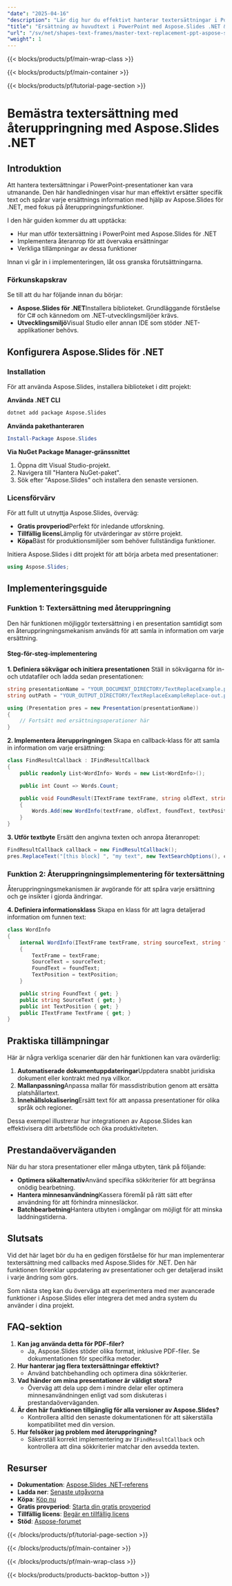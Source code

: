 ```yaml
---
"date": "2025-04-16"
"description": "Lär dig hur du effektivt hanterar textersättningar i PowerPoint-presentationer med Aspose.Slides för .NET, med fokus på callback-implementering för att spåra ändringar."
"title": "Ersättning av huvudtext i PowerPoint med Aspose.Slides .NET &#5; En komplett guide till att använda återanrop för spårning"
"url": "/sv/net/shapes-text-frames/master-text-replacement-ppt-aspose-slides-net/"
"weight": 1
---
```


{{< blocks/products/pf/main-wrap-class >}}

{{< blocks/products/pf/main-container >}}

{{< blocks/products/pf/tutorial-page-section >}}
# Bemästra textersättning med återuppringning med Aspose.Slides .NET

## Introduktion

Att hantera textersättningar i PowerPoint-presentationer kan vara utmanande. Den här handledningen visar hur man effektivt ersätter specifik text och spårar varje ersättnings information med hjälp av Aspose.Slides för .NET, med fokus på återuppringningsfunktioner.

I den här guiden kommer du att upptäcka:
- Hur man utför textersättning i PowerPoint med Aspose.Slides för .NET
- Implementera återanrop för att övervaka ersättningar
- Verkliga tillämpningar av dessa funktioner

Innan vi går in i implementeringen, låt oss granska förutsättningarna.

### Förkunskapskrav

Se till att du har följande innan du börjar:
- **Aspose.Slides för .NET**Installera biblioteket. Grundläggande förståelse för C# och kännedom om .NET-utvecklingsmiljöer krävs.
- **Utvecklingsmiljö**Visual Studio eller annan IDE som stöder .NET-applikationer behövs.

## Konfigurera Aspose.Slides för .NET

### Installation

För att använda Aspose.Slides, installera biblioteket i ditt projekt:

**Använda .NET CLI**
```bash
dotnet add package Aspose.Slides
```

**Använda pakethanteraren**
```powershell
Install-Package Aspose.Slides
```

**Via NuGet Package Manager-gränssnittet**
1. Öppna ditt Visual Studio-projekt.
2. Navigera till "Hantera NuGet-paket".
3. Sök efter "Aspose.Slides" och installera den senaste versionen.

### Licensförvärv

För att fullt ut utnyttja Aspose.Slides, överväg:
- **Gratis provperiod**Perfekt för inledande utforskning.
- **Tillfällig licens**Lämplig för utvärderingar av större projekt.
- **Köpa**Bäst för produktionsmiljöer som behöver fullständiga funktioner.

Initiera Aspose.Slides i ditt projekt för att börja arbeta med presentationer:
```csharp
using Aspose.Slides;
```

## Implementeringsguide

### Funktion 1: Textersättning med återuppringning

Den här funktionen möjliggör textersättning i en presentation samtidigt som en återuppringningsmekanism används för att samla in information om varje ersättning.

#### Steg-för-steg-implementering

**1. Definiera sökvägar och initiera presentationen**
Ställ in sökvägarna för in- och utdatafiler och ladda sedan presentationen:
```csharp
string presentationName = "YOUR_DOCUMENT_DIRECTORY/TextReplaceExample.pptx";
string outPath = "YOUR_OUTPUT_DIRECTORY/TextReplaceExampleReplace-out.pptx";

using (Presentation pres = new Presentation(presentationName))
{
    // Fortsätt med ersättningsoperationer här
}
```

**2. Implementera återuppringningen**
Skapa en callback-klass för att samla in information om varje ersättning:
```csharp
class FindResultCallback : IFindResultCallback
{
    public readonly List<WordInfo> Words = new List<WordInfo>();

    public int Count => Words.Count;

    public void FoundResult(ITextFrame textFrame, string oldText, string foundText, int textPosition)
    {
        Words.Add(new WordInfo(textFrame, oldText, foundText, textPosition));
    }
}
```

**3. Utför textbyte**
Ersätt den angivna texten och anropa återanropet:
```csharp
FindResultCallback callback = new FindResultCallback();
pres.ReplaceText("[this block] ", "my text", new TextSearchOptions(), callback);
```

### Funktion 2: Återuppringningsimplementering för textersättning
Återuppringningsmekanismen är avgörande för att spåra varje ersättning och ge insikter i gjorda ändringar.

**4. Definiera informationsklass**
Skapa en klass för att lagra detaljerad information om funnen text:
```csharp
class WordInfo
{
    internal WordInfo(ITextFrame textFrame, string sourceText, string foundText, int textPosition)
    {
        TextFrame = textFrame;
        SourceText = sourceText;
        FoundText = foundText;
        TextPosition = textPosition;
    }

    public string FoundText { get; }
    public string SourceText { get; }
    public int TextPosition { get; }
    public ITextFrame TextFrame { get; }
}
```

## Praktiska tillämpningar

Här är några verkliga scenarier där den här funktionen kan vara ovärderlig:
1. **Automatiserade dokumentuppdateringar**Uppdatera snabbt juridiska dokument eller kontrakt med nya villkor.
2. **Mallanpassning**Anpassa mallar för massdistribution genom att ersätta platshållartext.
3. **Innehållslokalisering**Ersätt text för att anpassa presentationer för olika språk och regioner.

Dessa exempel illustrerar hur integrationen av Aspose.Slides kan effektivisera ditt arbetsflöde och öka produktiviteten.

## Prestandaöverväganden

När du har stora presentationer eller många utbyten, tänk på följande:
- **Optimera sökalternativ**Använd specifika sökkriterier för att begränsa onödig bearbetning.
- **Hantera minnesanvändning**Kassera föremål på rätt sätt efter användning för att förhindra minnesläckor.
- **Batchbearbetning**Hantera utbyten i omgångar om möjligt för att minska laddningstiderna.

## Slutsats

Vid det här laget bör du ha en gedigen förståelse för hur man implementerar textersättning med callbacks med Aspose.Slides för .NET. Den här funktionen förenklar uppdatering av presentationer och ger detaljerad insikt i varje ändring som görs.

Som nästa steg kan du överväga att experimentera med mer avancerade funktioner i Aspose.Slides eller integrera det med andra system du använder i dina projekt.

## FAQ-sektion

1. **Kan jag använda detta för PDF-filer?**
   - Ja, Aspose.Slides stöder olika format, inklusive PDF-filer. Se dokumentationen för specifika metoder.
2. **Hur hanterar jag flera textersättningar effektivt?**
   - Använd batchbehandling och optimera dina sökkriterier.
3. **Vad händer om mina presentationer är väldigt stora?**
   - Överväg att dela upp dem i mindre delar eller optimera minnesanvändningen enligt vad som diskuteras i prestandaöverväganden.
4. **Är den här funktionen tillgänglig för alla versioner av Aspose.Slides?**
   - Kontrollera alltid den senaste dokumentationen för att säkerställa kompatibilitet med din version.
5. **Hur felsöker jag problem med återuppringning?**
   - Säkerställ korrekt implementering av `IFindResultCallback` och kontrollera att dina sökkriterier matchar den avsedda texten.

## Resurser

- **Dokumentation**: [Aspose.Slides .NET-referens](https://reference.aspose.com/slides/net/)
- **Ladda ner**: [Senaste utgåvorna](https://releases.aspose.com/slides/net/)
- **Köpa**: [Köp nu](https://purchase.aspose.com/buy)
- **Gratis provperiod**: [Starta din gratis provperiod](https://releases.aspose.com/slides/net/)
- **Tillfällig licens**: [Begär en tillfällig licens](https://purchase.aspose.com/temporary-license/)
- **Stöd**: [Aspose-forumet](https://forum.aspose.com/c/slides/11)

{{< /blocks/products/pf/tutorial-page-section >}}

{{< /blocks/products/pf/main-container >}}

{{< /blocks/products/pf/main-wrap-class >}}

{{< blocks/products/products-backtop-button >}}